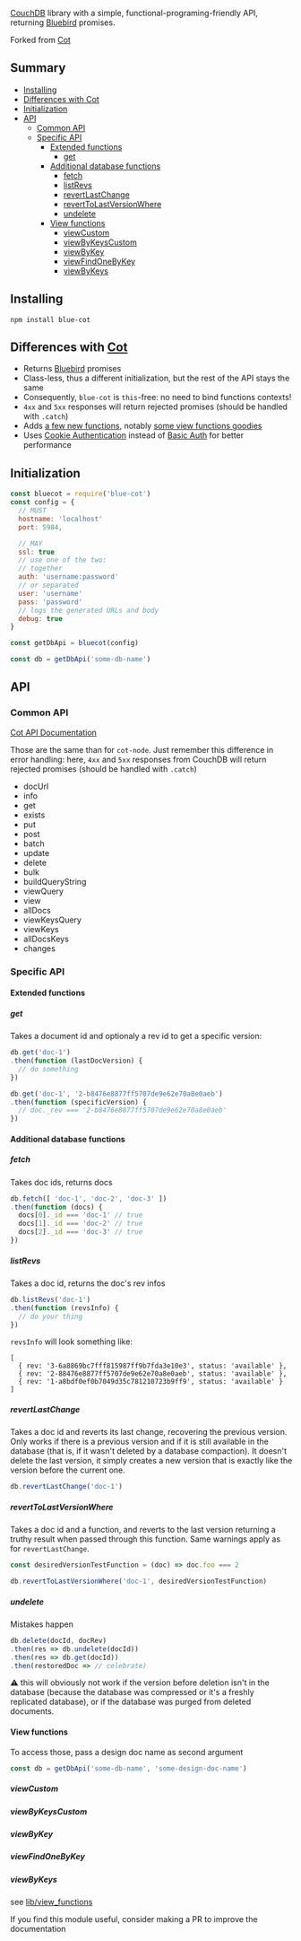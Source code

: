 [CouchDB](http://couchdb.org/) library with a simple, functional-programing-friendly API, returning [Bluebird](https://github.com/petkaantonov/bluebird) promises.

Forked from [Cot](https://github.com/willconant/cot-node)

## Summary
<!-- START doctoc generated TOC please keep comment here to allow auto update -->
<!-- DON'T EDIT THIS SECTION, INSTEAD RE-RUN doctoc TO UPDATE -->


- [Installing](#installing)
- [Differences with Cot](#differences-with-cot)
- [Initialization](#initialization)
- [API](#api)
  - [Common API](#common-api)
  - [Specific API](#specific-api)
    - [Extended functions](#extended-functions)
      - [get](#get)
    - [Additional database functions](#additional-database-functions)
      - [fetch](#fetch)
      - [listRevs](#listrevs)
      - [revertLastChange](#revertlastchange)
      - [revertToLastVersionWhere](#reverttolastversionwhere)
      - [undelete](#undelete)
    - [View functions](#view-functions)
      - [viewCustom](#viewcustom)
      - [viewByKeysCustom](#viewbykeyscustom)
      - [viewByKey](#viewbykey)
      - [viewFindOneByKey](#viewfindonebykey)
      - [viewByKeys](#viewbykeys)

<!-- END doctoc generated TOC please keep comment here to allow auto update -->

## Installing

```
npm install blue-cot
```

## Differences with [Cot](https://github.com/willconant/cot-node)

* Returns [Bluebird](https://github.com/petkaantonov/bluebird) promises
* Class-less, thus a different initialization, but the rest of the API stays the same
* Consequently, `blue-cot` is `this`-free: no need to bind functions contexts!
* `4xx` and `5xx` responses will return rejected promises (should be handled with `.catch`)
* Adds [a few new functions](#specific-api), notably [some view functions goodies](https://github.com/inventaire/blue-cot/blob/master/lib/view_functions.js)
* Uses [Cookie Authentication](http://docs.couchdb.org/en/2.1.0/api/server/authn.html#cookie-authentication) instead of [Basic Auth](http://docs.couchdb.org/en/2.1.0/api/server/authn.html#basic-authentication) for better performance

## Initialization

```js
const bluecot = require('blue-cot')
const config = {
  // MUST
  hostname: 'localhost'
  port: 5984,

  // MAY
  ssl: true
  // use one of the two:
  // together
  auth: 'username:password'
  // or separated
  user: 'username'
  pass: 'password'
  // logs the generated URLs and body
  debug: true
}

const getDbApi = bluecot(config)

const db = getDbApi('some-db-name')
```

## API

### Common API
[Cot API Documentation](https://github.com/willconant/cot-node#promise--dbinfo)

Those are the same than for `cot-node`. Just remember this difference in error handling: here, `4xx` and `5xx` responses from CouchDB will return rejected promises (should be handled with `.catch`)
* docUrl
* info
* get
* exists
* put
* post
* batch
* update
* delete
* bulk
* buildQueryString
* viewQuery
* view
* allDocs
* viewKeysQuery
* viewKeys
* allDocsKeys
* changes

### Specific API

#### Extended functions
##### get
Takes a document id and optionaly a rev id to get a specific version:
```js
db.get('doc-1')
.then(function (lastDocVersion) {
  // do something
})

db.get('doc-1', '2-b8476e8877ff5707de9e62e70a8e0aeb')
.then(function (specificVersion) {
  // doc._rev === '2-b8476e8877ff5707de9e62e70a8e0aeb'
})
```

#### Additional database functions
##### fetch

Takes doc ids, returns docs
```js
db.fetch([ 'doc-1', 'doc-2', 'doc-3' ])
.then(function (docs) {
  docs[0]._id === 'doc-1' // true
  docs[1]._id === 'doc-2' // true
  docs[2]._id === 'doc-3' // true
})
```

##### listRevs

Takes a doc id, returns the doc's rev infos
```js
db.listRevs('doc-1')
.then(function (revsInfo) {
  // do your thing
})
```
`revsInfo` will look something like:
```
[
  { rev: '3-6a8869bc7fff815987ff9b7fda3e10e3', status: 'available' },
  { rev: '2-88476e8877ff5707de9e62e70a8e0aeb', status: 'available' },
  { rev: '1-a8bdf0ef0b7049d35c781210723b9ff9', status: 'available' }
]
```

##### revertLastChange

Takes a doc id and reverts its last change, recovering the previous version.
Only works if there is a previous version and if it is still available in the database (that is, if it wasn't deleted by a database compaction).
It doesn't delete the last version, it simply creates a new version that is exactly like the version before the current one.

```js
db.revertLastChange('doc-1')
```

##### revertToLastVersionWhere

Takes a doc id and a function, and reverts to the last version returning a truthy result when passed through this function.
Same warnings apply as for `revertLastChange`.

```js
const desiredVersionTestFunction = (doc) => doc.foo === 2

db.revertToLastVersionWhere('doc-1', desiredVersionTestFunction)
```

##### undelete
Mistakes happen
```js
db.delete(docId, docRev)
.then(res => db.undelete(docId))
.then(res => db.get(docId))
.then(restoredDoc => // celebrate)
```
:warning: this will obviously not work if the version before deletion isn't in the database (because the database was compressed or it's a freshly replicated database), or if the database was purged from deleted documents.

#### View functions

To access those, pass a design doc name as second argument
```js
const db = getDbApi('some-db-name', 'some-design-doc-name')
```

##### viewCustom
##### viewByKeysCustom
##### viewByKey
##### viewFindOneByKey
##### viewByKeys

see [lib/view_functions](https://github.com/inventaire/blue-cot/blob/master/lib/view_functions.js)

If you find this module useful, consider making a PR to improve the documentation
